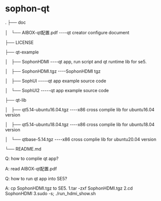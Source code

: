 # sophon-qt

.
├── doc

│   └── AIBOX-qt配置.pdf  ----qt creator configure document

├── LICENSE

├── qt-example

│   ├── SophonHDMI        ----qt app, run script and qt runtime lib for se5. 

│   ├── SophonHDMI.tgz    ----SophonHDMI tgz

│   ├── SophUI     -----qt app example source code

│   └── SophUI2    -----qt app example source code 

├── qt-lib

│   ├── qt5.14-ubuntu16.04.tgz   ----x86 cross complie lib for ubuntu16.04 version

│   ├── qt5.14-ubuntu18.04.tgz   ----x86 cross complie lib for ubuntu18.04 version

│   └── qtbase-5.14.tgz          ----x86 cross complie lib for ubuntu20.04 version

└── README.md



Q: how to complie qt app?

A: read AIBOX-qt配置.pdf

Q: how to run qt app into SE5?

A: cp SophonHDMI.tgz to SE5. 
   1.tar -zxf SophonHDMI.tgz 
   2.cd SophonHDMI
   3.sudo -s; ./run_hdmi_show.sh

